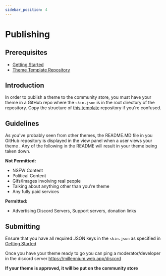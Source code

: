 ```yaml
---
sidebar_position: 4
---
```


# Publishing

## Prerequisites

- [Getting Started](https://github.com/SteamClientHomebrew/Millennium/wiki/Creating-Themes)
- [Theme Template Repository](https://github.com/SteamClientHomebrew/Themes)

## Introduction

In order to publish a theme to the community store, you must have your theme in a GitHub repo where the `skin.json` is in the root directory of the repository. Copy the structure of [this template](https://github.com/SteamClientHomebrew/Themes) repository if you're confused.

## Guidelines

As you've probably seen from other themes, the README.MD file in you GitHub repository is displayed in the view panel when a user views your theme
. Any of the following in the README will result in your theme being taken down.

**Not Permitted:**

- NSFW Content
- Political Content
- Gifs/Images involving real people
- Talking about anything other than you're theme
- Any fully paid services

**Permitted:**

- Advertising Discord Servers, Support servers, donation links

## Submitting

Ensure that you have all required JSON keys in the `skin.json` as specified in [Getting Started](https://github.com/SteamClientHomebrew/Millennium/wiki/Creating-Themes)

Once you have your theme ready to go you can ping a moderator/developer in the discord server
https://millennium.web.app/discord

**If your theme is approved, it will be put on the community store**
